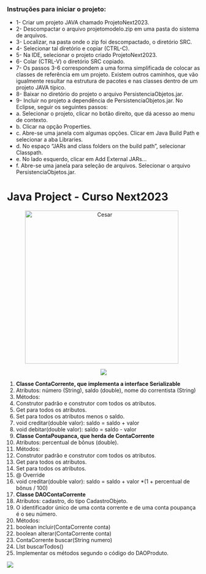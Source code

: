 ### Instruções para iniciar o projeto:

- 1- Criar um projeto JAVA chamado ProjetoNext2023.
- 2- Descompactar o arquivo projetomodelo.zip em uma pasta do sistema de arquivos.
- 3- Localizar, na pasta onde o zip foi descompactado, o diretório SRC.
- 4- Selecionar tal diretório e copiar (CTRL-C).
- 5- Na IDE, selecionar o projeto criado ProjetoNext2023.
- 6- Colar (CTRL-V) o diretório SRC copiado.
- 7- Os passos 3-6 correspondem a uma forma simplificada de colocar as classes de referência em um projeto. Existem outros caminhos, que vão igualmente resultar na estrutura de pacotes e nas classes dentro de um projeto JAVA típico.
- 8- Baixar no diretório do projeto o arquivo PersistenciaObjetos.jar.
- 9- Incluir no projeto a dependência de PersistenciaObjetos.jar. No Eclipse, seguir os seguintes passos:
- a. Selecionar o projeto, clicar no botão direito, que dá acesso ao menu de contexto.
- b. Clicar na opção Properties.
- c. Abre-se uma janela com algumas opções. Clicar em Java Build Path e selecionar a aba Libraries.
- d. No espaço “JARs and class folders on the build path”, selecionar Classpath.
- e. No lado esquerdo, clicar em Add External JARs...
- f. Abre-se uma janela para seleção de arquivos. Selecionar o arquivo PersistenciaObjetos.jar.


# Java Project - Curso Next2023
<div align="center">
   <a href="https://www.cesar.org.br" target="_blank" rel="noreferrer">
      <img  alt="Cesar" height="400px" style="padding-right:10px;" src="https://www.cesar.org.br/image/layout_set_logo?img_id=1086110&t=1683038460804" />
  </a>
</div>

<div align="center"> 
  
![](https://cdn.icon-icons.com/icons2/2699/PNG/512/java_logo_icon_168609.png)

</div>



1. **Classe ContaCorrente, que implementa a interface Serializable**
2. Atributos: número (String), saldo (double), nome do correntista (String)
3. Métodos:
4. Construtor padrão e construtor com todos os atributos.
5. Get para todos os atributos.
6. Set para todos os atributos menos o saldo.
7. void creditar(double valor): saldo = saldo + valor
8. void debitar(double valor): saldo = saldo - valor
9. **Classe ContaPoupanca, que herda de ContaCorrente**
10. Atributos: percentual de bônus (double).
11. Métodos:
12. Construtor padrão e construtor com todos os atributos.
13. Get para todos os atributos.
14. Set para todos os atributos.
15.  @ Override
16. void creditar(double valor): saldo = saldo + valor *(1 + percentual de bônus / 100)
17. **Classe DAOContaCorrente**
18. Atributos: cadastro, do tipo CadastroObjeto.
19. O identificador único de uma conta corrente e de uma conta poupança é o seu número.
20. Métodos:
21. boolean incluir(ContaCorrente conta)
22. boolean alterar(ContaCorrente conta)
23. ContaCorrente buscar(String numero)
24. LIst<ContaCorrente> buscarTodos()
25. Implementar os métodos segundo o código do DAOProduto.

![](https://i.postimg.cc/fyPXmfsL/Diagrama-Conta-Corrente.png)

